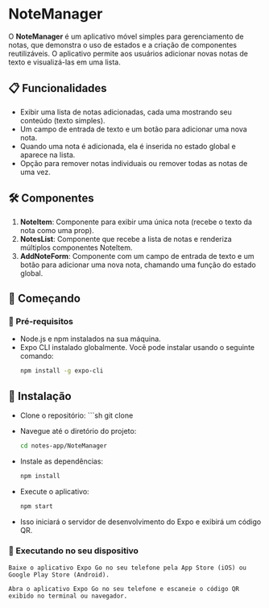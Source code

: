 # NoteManager

O **NoteManager** é um aplicativo móvel simples para gerenciamento de notas, que demonstra o uso de estados e a criação de componentes reutilizáveis. O aplicativo permite aos usuários adicionar novas notas de texto e visualizá-las em uma lista.

## 📋 Funcionalidades

- Exibir uma lista de notas adicionadas, cada uma mostrando seu conteúdo (texto simples).
- Um campo de entrada de texto e um botão para adicionar uma nova nota.
- Quando uma nota é adicionada, ela é inserida no estado global e aparece na lista.
- Opção para remover notas individuais ou remover todas as notas de uma vez.

## 🛠️ Componentes

1. **NoteItem**: Componente para exibir uma única nota (recebe o texto da nota como uma prop).
2. **NotesList**: Componente que recebe a lista de notas e renderiza múltiplos componentes NoteItem.
3. **AddNoteForm**: Componente com um campo de entrada de texto e um botão para adicionar uma nova nota, chamando uma função do estado global.

## 🚀 Começando

### 📂 Pré-requisitos

- Node.js e npm instalados na sua máquina.
- Expo CLI instalado globalmente. Você pode instalar usando o seguinte comando:
  ```sh
  npm install -g expo-cli

## 🔧 Instalação

-    Clone o repositório:
    ```sh
    git clone <repository-url>

- Navegue até o diretório do projeto:
    ```sh
    cd notes-app/NoteManager

- Instale as dependências:
    ```sh
    npm install

- Execute o aplicativo:
    ```sh
    npm start

-    Isso iniciará o servidor de desenvolvimento do Expo e exibirá um código QR.

### 📱 Executando no seu dispositivo

    Baixe o aplicativo Expo Go no seu telefone pela App Store (iOS) ou Google Play Store (Android).

    Abra o aplicativo Expo Go no seu telefone e escaneie o código QR exibido no terminal ou navegador.